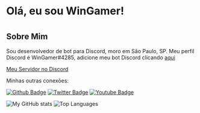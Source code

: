 <h1> Olá, eu sou WinGamer! <h1>

## Sobre Mim
Sou desenvolvedor de bot para Discord, moro em São Paulo, SP. Meu perfil Discord é WinGamer#4285, adicione meu bot Discord clicando <a href="https://discord.com/api/oauth2/authorize?client_id=737044809650274325&permissions=8&scope=bot">aqui</a>

<a href="https://discord.gg/TXu8Xgh">Meu Servidor no Discord</a>

<p> Minhas outras conexões: </p> 

[![Github Badge](https://img.shields.io/badge/-Github-000?style=flat-square&logo=Github&logoColor=white&link=https://github.com/fagnerpsantos)](https://github.com/WinG4mer)
[![Twitter Badge](https://img.shields.io/badge/-Twitter-1ca0f1?style=flat-square&labelColor=1ca0f1&logo=twitter&logoColor=white&link=https://twitter.com/WinGamerYT)](https://twitter.com/WinGamerYT)
[![Youtube Badge](https://img.shields.io/badge/-YouTube-ff0000?style=flat-square&labelColor=ff0000&logo=youtube&logoColor=white&link=https://www.youtube.com/c/CoisasDeWindows)](https://www.youtube.com/c/CoisasDeWindows)

![My GitHub stats](https://github-readme-stats.vercel.app/api?username=WinG4mer&show_icons=true&theme=dracula)
![Top Languages](https://github-readme-stats.vercel.app/api/top-langs/?username=WinG4mer&layout=compact&theme=dracula)
